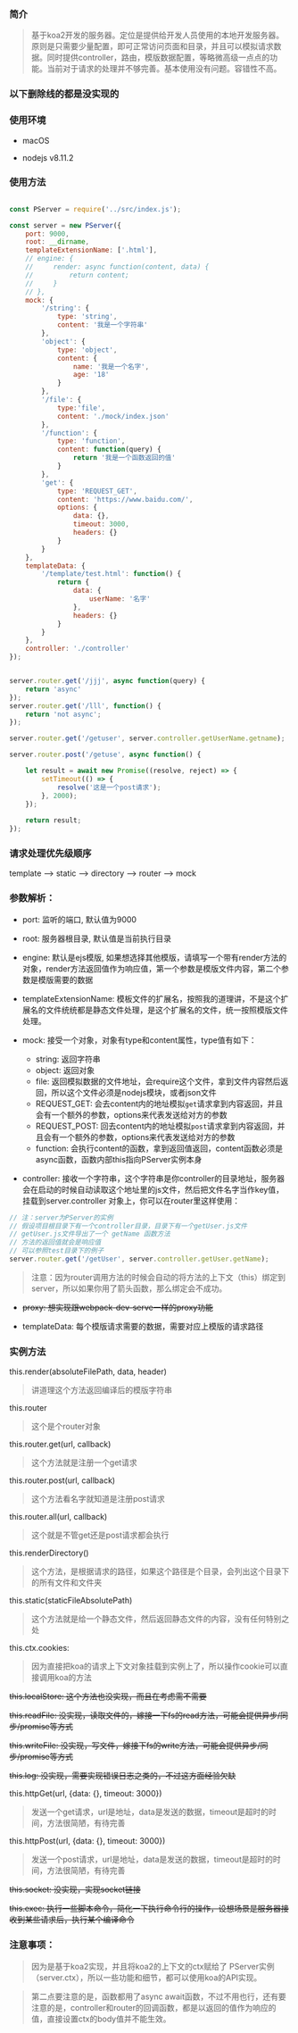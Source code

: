 ### 简介

> 基于koa2开发的服务器。定位是提供给开发人员使用的本地开发服务器。原则是只需要少量配置，即可正常访问页面和目录，并且可以模拟请求数据。同时提供controller，路由，模版数据配置，等略微高级一点点的功能。当前对于请求的处理并不够完善。基本使用没有问题。容错性不高。

### 以下删除线的都是没实现的

### 使用环境 

- macOS 

- nodejs  v8.11.2

### 使用方法

```js

const PServer = require('../src/index.js');

const server = new PServer({
    port: 9000,
    root: __dirname,
    templateExtensionName: ['.html'],
    // engine: {
    //     render: async function(content, data) {
    //         return content;
    //     }
    // },
    mock: {
        '/string': {
            type: 'string',
            content: '我是一个字符串'
        },
        'object': {
            type: 'object',
            content: {
                name: '我是一个名字',
                age: '18'
            }
        },
        '/file': {
            type:'file',
            content: './mock/index.json'
        },
        '/function': {
            type: 'function',
            content: function(query) {
                return '我是一个函数返回的值'
            }
        },
        'get': {
            type: 'REQUEST_GET',
            content: 'https://www.baidu.com/',
            options: {
                data: {},
                timeout: 3000,
                headers: {}
            }
        }
    },
    templateData: {
        '/template/test.html': function() {
            return {
                data: {
                    userName: '名字'
                },
                headers: {}
            }
        }
    },
    controller: './controller'
});


server.router.get('/jjj', async function(query) {
    return 'async'
});
server.router.get('/lll', function() {
    return 'not async';
});

server.router.get('/getuser', server.controller.getUserName.getname);

server.router.post('/getuse', async function() {

    let result = await new Promise((resolve, reject) => {
        setTimeout(() => {
            resolve('这是一个post请求');
        }, 2000);
    });
    
    return result;
});


```

### 请求处理优先级顺序

template --> static --> directory --> router --> mock

### 参数解析：

- port: 监听的端口, 默认值为9000

- root: 服务器根目录, 默认值是当前执行目录

- engine: 默认是ejs模版, 如果想选择其他模版，请填写一个带有render方法的对象，render方法返回值作为响应值，第一个参数是模版文件内容，第二个参数是模版需要的数据

- templateExtensionName: 模板文件的扩展名，按照我的道理讲，不是这个扩展名的文件统统都是静态文件处理，是这个扩展名的文件，统一按照模版文件处理。

- mock: 接受一个对象，对象有type和content属性，type值有如下：
    - string: 返回字符串
    - object: 返回对象
    - file: 返回模拟数据的文件地址，会require这个文件，拿到文件内容然后返回，所以这个文件必须是nodejs模块，或者json文件
    - REQUEST_GET: 会去content内的地址模拟`get`请求拿到内容返回，并且会有一个额外的参数，options来代表发送给对方的参数
    - REQUEST_POST: 回去content内的地址模拟`post`请求拿到内容返回，并且会有一个额外的参数，options来代表发送给对方的参数
    - function: 会执行content的函数，拿到返回值返回，content函数必须是async函数，函数内部this指向PServer实例本身

- controller: 接收一个字符串，这个字符串是你controller的目录地址，服务器会在启动的时候自动读取这个地址里的js文件，然后把文件名字当作key值，挂载到server.controller 对象上，你可以在router里这样使用：
```js
// 注：server为PServer的实例
// 假设项目根目录下有一个controller目录，目录下有一个getUser.js文件
// getUser.js文件导出了一个 getName 函数方法
// 方法的返回值就会是响应值
// 可以参照test目录下的例子
server.router.get('/getUser', server.controller.getUser.getName);
```
> 注意：因为router调用方法的时候会自动的将方法的上下文（this）绑定到server，所以如果你用了箭头函数，那么绑定会不成功。

- ~~proxy: 想实现跟webpack-dev-serve一样的proxy功能~~

- templateData: 每个模版请求需要的数据，需要对应上模版的请求路径


### 实例方法

this.render(absoluteFilePath, data, header)

> 讲道理这个方法返回编译后的模版字符串

this.router

> 这个是个router对象

this.router.get(url, callback)

> 这个方法就是注册一个get请求

this.router.post(url, callback)

> 这个方法看名字就知道是注册post请求

this.router.all(url, callback)

> 这个就是不管get还是post请求都会执行

this.renderDirectory()

> 这个方法，是根据请求的路径，如果这个路径是个目录，会列出这个目录下的所有文件和文件夹

this.static(staticFileAbsolutePath)

> 这个方法就是给一个静态文件，然后返回静态文件的内容，没有任何特别之处

this.ctx.cookies:

> 因为直接把koa的请求上下文对象挂载到实例上了，所以操作cookie可以直接调用koa的方法

~~this.localStore: 这个方法也没实现，而且在考虑需不需要~~

~~this.readFile: 没实现，读取文件的，嫁接一下fs的read方法，可能会提供异步/同步/promise等方式~~

~~this.writeFile: 没实现，写文件，嫁接下fs的write方法，可能会提供异步/同步/promise等方式~~

~~this.log: 没实现，需要实现错误日志之类的，不过这方面经验欠缺~~

this.httpGet(url, {data: {}, timeout: 3000})

> 发送一个get请求，url是地址，data是发送的数据，timeout是超时的时间，方法很简陋，有待完善

this.httpPost(url, {data: {}, timeout: 3000})

> 发送一个post请求，url是地址，data是发送的数据，timeout是超时的时间，方法很简陋，有待完善 

~~this.socket: 没实现，实现socket链接~~

~~this.exec: 执行一些脚本命令，简化一下执行命令行的操作，设想场景是服务器接收到某些请求后，执行某个编译命令~~


### 注意事项：

> 因为是基于koa2实现，并且将koa2的上下文的ctx赋给了 PServer实例（server.ctx），所以一些功能和细节，都可以使用koa的API实现。

> 第二点要注意的是，函数都用了async await函数，不过不用也行，还有要注意的是，controller和router的回调函数，都是以返回的值作为响应的值，直接设置ctx的body值并不能生效。